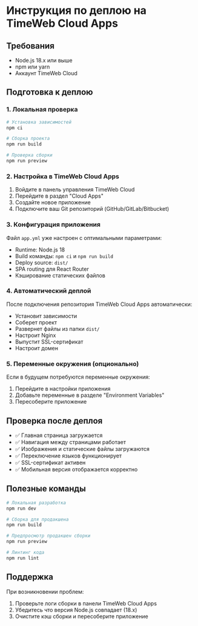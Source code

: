 # Инструкция по деплою на TimeWeb Cloud Apps

## Требования
- Node.js 18.x или выше
- npm или yarn
- Аккаунт TimeWeb Cloud

## Подготовка к деплою

### 1. Локальная проверка
```bash
# Установка зависимостей
npm ci

# Сборка проекта
npm run build

# Проверка сборки
npm run preview
```

### 2. Настройка в TimeWeb Cloud Apps

1. Войдите в панель управления TimeWeb Cloud
2. Перейдите в раздел "Cloud Apps"
3. Создайте новое приложение
4. Подключите ваш Git репозиторий (GitHub/GitLab/Bitbucket)

### 3. Конфигурация приложения

Файл `app.yml` уже настроен с оптимальными параметрами:
- Runtime: Node.js 18
- Build команды: `npm ci` и `npm run build`
- Deploy source: `dist/`
- SPA routing для React Router
- Кэширование статических файлов

### 4. Автоматический деплой

После подключения репозитория TimeWeb Cloud Apps автоматически:
- Установит зависимости
- Соберет проект
- Развернет файлы из папки `dist/`
- Настроит Nginx
- Выпустит SSL-сертификат
- Настроит домен

### 5. Переменные окружения (опционально)

Если в будущем потребуются переменные окружения:
1. Перейдите в настройки приложения
2. Добавьте переменные в разделе "Environment Variables"
3. Пересоберите приложение

## Проверка после деплоя

- ✅ Главная страница загружается
- ✅ Навигация между страницами работает
- ✅ Изображения и статические файлы загружаются
- ✅ Переключение языков функционирует
- ✅ SSL-сертификат активен
- ✅ Мобильная версия отображается корректно

## Полезные команды

```bash
# Локальная разработка
npm run dev

# Сборка для продакшена
npm run build

# Предпросмотр продакшен сборки
npm run preview

# Линтинг кода
npm run lint
```

## Поддержка

При возникновении проблем:
1. Проверьте логи сборки в панели TimeWeb Cloud Apps
2. Убедитесь что версия Node.js совпадает (18.x)
3. Очистите кэш сборки и пересоберите приложение
